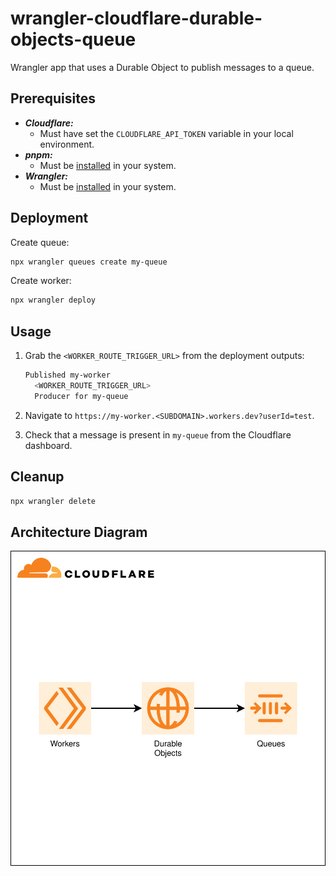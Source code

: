 # wrangler-cloudflare-durable-objects-queue

Wrangler app that uses a Durable Object to publish messages to a queue.

## Prerequisites

- **_Cloudflare:_**
  - Must have set the `CLOUDFLARE_API_TOKEN` variable in your local environment.
- **_pnpm:_**
  - Must be [installed](https://pnpm.io/installation) in your system.
- **_Wrangler:_**
  - Must be [installed](https://developers.cloudflare.com/workers/wrangler/install-and-update/) in your system.

## Deployment

Create queue:

```sh
npx wrangler queues create my-queue
```

Create worker:

```sh
npx wrangler deploy
```

## Usage

1. Grab the `<WORKER_ROUTE_TRIGGER_URL>` from the deployment outputs:

   ```sh
   Published my-worker
     <WORKER_ROUTE_TRIGGER_URL>
     Producer for my-queue
   ```

2. Navigate to `https://my-worker.<SUBDOMAIN>.workers.dev?userId=test`.

3. Check that a message is present in `my-queue` from the Cloudflare dashboard.

## Cleanup

```sh
npx wrangler delete
```

## Architecture Diagram

![Architecture Diagram](./src/assets/arch-diagram.svg)
